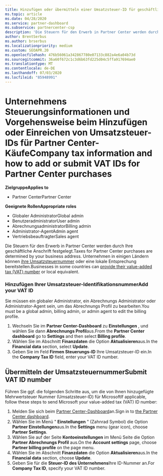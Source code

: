```yaml
---
title: Hinzufügen oder übermitteln einer Umsatzsteuer-ID für geschäftliche Steuern
ms.topic: article
ms.date: 04/28/2020
ms.service: partner-dashboard
ms.subservice: partnercenter-csp
description: 'Die Steuern für den Erwerb in Partner Center werden durch Ihre geschäftliche Anschrift festgelegt. Unternehmen in einigen Ländern können ihre Umsatzsteuer-Identifikationsnummer bzw. die lokale Entsprechung angeben:'
author: BrentSerbus
ms.author: brserbus
ms.localizationpriority: medium
ms.custom: SEOAPR.20
ms.openlocfilehash: 476b56061a342867780e07133c882a4e6a04b73d
ms.sourcegitcommit: 36a60f672c1c3d6b63fd225d04c5ffa917694ae0
ms.translationtype: MT
ms.contentlocale: de-DE
ms.lasthandoff: 07/03/2020
ms.locfileid: "85948991"
---
```

# <a name="company-tax-information-and-how-to-add-or-submit-vat-ids-for-partner-center-purchases"></a><span data-ttu-id="229bd-104">Unternehmens Steuerungsinformationen und Vorgehensweise beim Hinzufügen oder Einreichen von Umsatzsteuer-IDs für Partner Center-Käufe</span><span class="sxs-lookup"><span data-stu-id="229bd-104">Company tax information and how to add or submit VAT IDs for Partner Center purchases</span></span>

<span data-ttu-id="229bd-105">**Zielgruppe**</span><span class="sxs-lookup"><span data-stu-id="229bd-105">**Applies to**</span></span>

- <span data-ttu-id="229bd-106">Partner Center</span><span class="sxs-lookup"><span data-stu-id="229bd-106">Partner Center</span></span>

<span data-ttu-id="229bd-107">**Geeignete Rollen**</span><span class="sxs-lookup"><span data-stu-id="229bd-107">**Appropriate roles**</span></span>
-   <span data-ttu-id="229bd-108">Globaler Administrator</span><span class="sxs-lookup"><span data-stu-id="229bd-108">Global admin</span></span>
-   <span data-ttu-id="229bd-109">Benutzeradministrator</span><span class="sxs-lookup"><span data-stu-id="229bd-109">User admin</span></span>
-   <span data-ttu-id="229bd-110">Abrechnungsadministrator</span><span class="sxs-lookup"><span data-stu-id="229bd-110">Billing admin</span></span>
-   <span data-ttu-id="229bd-111">Administrator-Agent</span><span class="sxs-lookup"><span data-stu-id="229bd-111">Admin agent</span></span>
-   <span data-ttu-id="229bd-112">Vertriebsbeauftragter</span><span class="sxs-lookup"><span data-stu-id="229bd-112">Sales agent</span></span>

<span data-ttu-id="229bd-113">Die Steuern für den Erwerb in Partner Center werden durch Ihre geschäftliche Anschrift festgelegt.</span><span class="sxs-lookup"><span data-stu-id="229bd-113">Taxes for Partner Center purchases are determined by your business address.</span></span> <span data-ttu-id="229bd-114">Unternehmen in einigen Ländern können [ihre Umsatzsteuernummer](#submit-vat-id-number) oder eine lokale Entsprechung bereitstellen.</span><span class="sxs-lookup"><span data-stu-id="229bd-114">Businesses in some countries can [provide their value-added tax (VAT) number](#submit-vat-id-number) or local equivalent.</span></span>

### <a name="add-your-vat-id"></a><span data-ttu-id="229bd-115">Hinzufügen Ihrer Umsatzsteuer-Identifikationsnummer</span><span class="sxs-lookup"><span data-stu-id="229bd-115">Add your VAT ID</span></span>

<span data-ttu-id="229bd-116">Sie müssen ein globaler Administrator, ein Abrechnungs Administrator oder Administrator-Agent sein, um das Abrechnungs Profil zu bearbeiten.</span><span class="sxs-lookup"><span data-stu-id="229bd-116">You must be a global admin, billing admin, or admin agent to  edit the billing profile.</span></span>

1.  <span data-ttu-id="229bd-117">Wechseln Sie im **Partner Center-Dashboard** zu **Einstellungen** , und wählen Sie dann **Abrechnungs Profil**aus.</span><span class="sxs-lookup"><span data-stu-id="229bd-117">From the **Partner Center dashboard** go to  **Settings** and then select **Billing profile**.</span></span>
2.  <span data-ttu-id="229bd-118">Wählen Sie im Abschnitt **Finanzdaten** die Option **Aktualisieren**aus.</span><span class="sxs-lookup"><span data-stu-id="229bd-118">In the **Financial data** section, select **Update**.</span></span>
3.  <span data-ttu-id="229bd-119">Geben Sie im Feld **Firmen Steuerungs-ID** Ihre Umsatzsteuer-ID ein.</span><span class="sxs-lookup"><span data-stu-id="229bd-119">In the **Company Tax ID** field, enter your VAT ID number.</span></span>

## <a name="submit-vat-id-number"></a><span data-ttu-id="229bd-120">Übermitteln der Umsatzsteuernummer</span><span class="sxs-lookup"><span data-stu-id="229bd-120">Submit VAT ID number</span></span>

<span data-ttu-id="229bd-121">Führen Sie ggf. die folgenden Schritte aus, um die von Ihnen hinzugefügte Mehrwertsteuer Nummer (Umsatzsteuer-ID) für Microsoft</span><span class="sxs-lookup"><span data-stu-id="229bd-121">If applicable, follow these steps to send Microsoft your value-added tax (VAT) ID number:</span></span>

1. <span data-ttu-id="229bd-122">Melden Sie sich beim [Partner Center-Dashboard](https://partner.microsoft.com/dashboard/)an.</span><span class="sxs-lookup"><span data-stu-id="229bd-122">Sign in to [the Partner Center dashboard](https://partner.microsoft.com/dashboard/).</span></span>
2. <span data-ttu-id="229bd-123">Wählen Sie im Menü " **Einstellungen** " (Zahnrad Symbol) die Option **Partner Einstellungen**aus.</span><span class="sxs-lookup"><span data-stu-id="229bd-123">In the **Settings** menu (gear icon), choose **Partner Settings**.</span></span>
3. <span data-ttu-id="229bd-124">Wählen Sie auf der Seite **Kontoeinstellungen** im Menü Seite die Option **Partner Abrechnungs Profil** aus.</span><span class="sxs-lookup"><span data-stu-id="229bd-124">On the **Account settings** page, choose **Partner billing profile** on the page menu.</span></span>
4. <span data-ttu-id="229bd-125">Wählen Sie im Abschnitt **Finanzdaten** die Option **Aktualisieren**aus.</span><span class="sxs-lookup"><span data-stu-id="229bd-125">In the **Financial data** section, choose **Update**.</span></span>
5. <span data-ttu-id="229bd-126">Geben Sie für die **Steuer-ID des Unternehmens**Ihre ID-Nummer an.</span><span class="sxs-lookup"><span data-stu-id="229bd-126">For **Company Tax ID**, specify your VAT ID number.</span></span>
